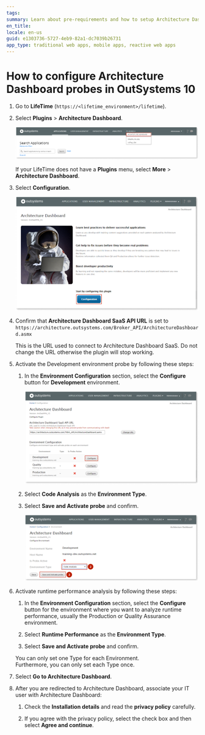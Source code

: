 ```yaml
---
tags:
summary: Learn about pre-requirements and how to setup Architecture Dashboard.
en_title:
locale: en-us
guid: e1303736-5727-4eb9-82a1-dc7039b26731
app_type: traditional web apps, mobile apps, reactive web apps
---
```



# How to configure Architecture Dashboard probes in OutSystems 10

1. Go to **LifeTime** (`https://<lifetime_environment>/lifetime`).

1. Select **Plugins** \> **Architecture Dashboard**.

    ![Architecture Dashboard Plugin](images/setup-plugin-lt.png)

    <div class="info" markdown="1">

    If your LifeTime does not have a **Plugins** menu, select **More** \> **Architecture Dashboard**.

    </div>

1. Select **Configuration**.

    ![Configuration](images/setup-plugin-configuration-lt.png)

1. Confirm that **Architecture Dashboard SaaS API URL** is set to `https://architecture.outsystems.com/Broker_API/ArchitectureDashboard.asmx`

    <div class="info" markdown="1">
    This is the URL used to connect to Architecture Dashboard SaaS.
    Do not change the URL otherwise the plugin will stop working.
    </div>

1. Activate the Development environment probe by following these steps:

    1. In the **Environment Configuration** section, select the **Configure** button for **Development** environment.

        ![Environment Configuration](images/setup-development-probe-01-lt.png)

    1. Select **Code Analysis** as the **Environment Type**.

    1. Select **Save and Activate probe** and confirm.

        ![Env_Configuration_2.PNG](images/setup-development-probe-02-lt.png)

1. Activate runtime performance analysis by following these steps:

    1. In the **Environment Configuration** section, select the **Configure** button for the environment where you want to analyze runtime performance, usually the Production or Quality Assurance environment.

    1. Select **Runtime Performance** as the **Environment Type**.

    1. Select **Save and Activate probe** and confirm.

    <div class="info" markdown="1">

    You can only set one Type for each Environment.  
    Furthermore, you can only set each Type once.

    </div>

1. Select **Go to Architecture Dashboard**.

1. After you are redirected to Architecture Dashboard, associate your IT user with Architecture Dashboard:

    1. Check the **Installation details** and read the **privacy policy** carefully.

    1. If you agree with the privacy policy, select the check box and then select **Agree and continue**.
